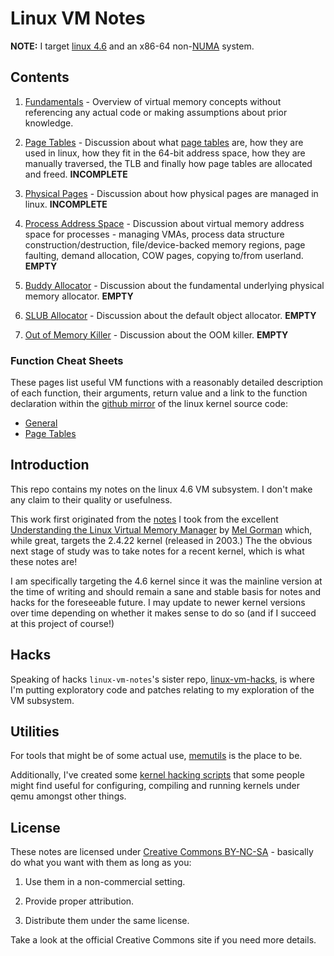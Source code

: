 # Linux VM Notes

__NOTE:__ I target [linux 4.6][linux-4.6] and an x86-64 non-[NUMA][numa] system.

## Contents

1. [Fundamentals](fundamentals.md) - Overview of virtual memory concepts without
   referencing any actual code or making assumptions about prior knowledge.

2. [Page Tables](page-tables.md) - Discussion about what
   [page tables][page-table] are, how they are used in linux, how they fit in
   the 64-bit address space, how they are manually traversed, the TLB and
   finally how page tables are allocated and freed. __INCOMPLETE__

3. [Physical Pages](physical.md) - Discussion about how physical pages are
   managed in linux. __INCOMPLETE__

4. [Process Address Space](process.md) - Discussion about virtual memory address
   space for processes - managing VMAs, process data structure
   construction/destruction, file/device-backed memory regions, page faulting,
   demand allocation, COW pages, copying to/from userland. __EMPTY__

5. [Buddy Allocator](buddy.md) - Discussion about the fundamental underlying
   physical memory allocator. __EMPTY__

6. [SLUB Allocator](slub.md) - Discussion about the default object
   allocator. __EMPTY__

7. [Out of Memory Killer](oom.md) - Discussion about the OOM
   killer. __EMPTY__

### Function Cheat Sheets

These pages list useful VM functions with a reasonably detailed description of
each function, their arguments, return value and a link to the function
declaration within the [github mirror][linux-4.6] of the linux kernel source
code:

* [General](./funcs.md)
* [Page Tables](./page-table-funcs.md)

## Introduction

This repo contains my notes on the linux 4.6 VM subsystem. I don't make any
claim to their quality or usefulness.

This work first originated from the [notes][linux-gorman] I took from the
excellent [Understanding the Linux Virtual Memory Manager][amazon-gorman] by
[Mel Gorman][gorman] which, while great, targets the 2.4.22 kernel (released in
2003.) The the obvious next stage of study was to take notes for a recent
kernel, which is what these notes are!

I am specifically targeting the 4.6 kernel since it was the mainline version at
the time of writing and should remain a sane and stable basis for notes and
hacks for the foreseeable future. I may update to newer kernel versions over
time depending on whether it makes sense to do so (and if I succeed at this
project of course!)

## Hacks

Speaking of hacks `linux-vm-notes`'s sister repo, [linux-vm-hacks][vm-hacks], is
where I'm putting exploratory code and patches relating to my exploration of the
VM subsystem.

## Utilities

For tools that might be of some actual use, [memutils][memutils] is the place to
be.

Additionally, I've created some [kernel hacking scripts][kernel-scripts] that
some people might find useful for configuring, compiling and running kernels
under qemu amongst other things.

## License

These notes are licensed under [Creative Commons BY-NC-SA][license] - basically
do what you want with them as long as you:

1. Use them in a non-commercial setting.

2. Provide proper attribution.

3. Distribute them under the same license.

Take a look at the official Creative Commons site if you need more details.

[amazon-gorman]:http://www.amazon.co.uk/Understanding-Virtual-Memory-Manager-Perens/dp/0131453483
[gorman]:http://www.csn.ul.ie/~mel/blog/
[kernel-scripts]:https://github.com/lorenzo-stoakes/kernel-scripts
[license]:http://creativecommons.org/licenses/by-nc-sa/4.0/
[linux-4.6]:https://github.com/torvalds/linux/tree/v4.6
[linux-gorman]:https://github.com/lorenzo-stoakes/linux-gorman-book-notes
[memutils]:https://github.com/lorenzo-stoakes/memutils
[numa]:https://en.wikipedia.org/wiki/Non-uniform_memory_access
[page-table]:https://en.wikipedia.org/wiki/Page_table
[vm-hacks]:https://github.com/lorenzo-stoakes/linux-vm-hacks
